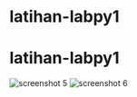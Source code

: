 # latihan-labpy1
# latihan-labpy1
![screenshot 5](https://user-images.githubusercontent.com/46736505/52723105-7ba2f380-2fdf-11e9-9563-d752066aa85d.png)
![screenshot 6](https://user-images.githubusercontent.com/46736505/52723193-a7be7480-2fdf-11e9-8890-f0e16065b943.png)

